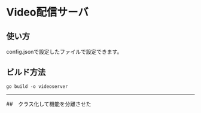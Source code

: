 # Video配信サーバ

## 使い方

config.jsonで設定したファイルで設定できます。

## ビルド方法
```
go build -o videoserver
```
---

##　クラス化して機能を分離させた